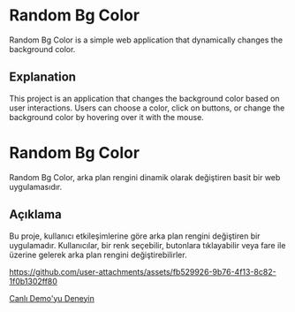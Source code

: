 # Random Bg Color

Random Bg Color is a simple web application that dynamically changes the background color.

## Explanation

This project is an application that changes the background color based on user interactions. Users can choose a color, click on buttons, or change the background color by hovering over it with the mouse.

# Random Bg Color

Random Bg Color, arka plan rengini dinamik olarak değiştiren basit bir web uygulamasıdır.

## Açıklama

Bu proje, kullanıcı etkileşimlerine göre arka plan rengini değiştiren bir uygulamadır. Kullanıcılar, bir renk seçebilir, butonlara tıklayabilir veya fare ile üzerine gelerek arka plan rengini değiştirebilirler.

https://github.com/user-attachments/assets/fb529926-9b76-4f13-8c82-1f0b1302ff80

[Canlı Demo'yu Deneyin](https://fatihycan.github.io/Change-Random-Background-Color-App/)
